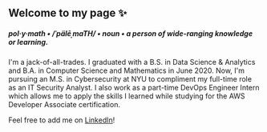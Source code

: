 ## Welcome to my page ✨

##### pol·y·math • /ˈpälēˌmaTH/ • noun • a person of wide-ranging knowledge or learning.

I'm a jack-of-all-trades. I graduated with a B.S. in Data Science & Analytics and B.A. in Computer Science and Mathematics in June 2020. Now, I'm pursuing an M.S. in Cybersecurity at NYU to compliment my full-time role as an IT Security Analyst. I also work as a part-time DevOps Engineer Intern which allows me to apply the skills I learned while studying for the AWS Developer Associate certification.

Feel free to add me on [LinkedIn](https://www.linkedin.com/in/amaquiling/)!

<!--
**alymaquiling/alymaquiling** is a ✨ _special_ ✨ repository because its `README.md` (this file) appears on your GitHub profile.

Here are some ideas to get you started:

- 🔭 I’m currently working on ...
- 🌱 I’m currently learning ...
- 👯 I’m looking to collaborate on ...
- 🤔 I’m looking for help with ...
- 💬 Ask me about ...
- 📫 How to reach me: ...
- 😄 Pronouns: ...
- ⚡ Fun fact: ...
-->
